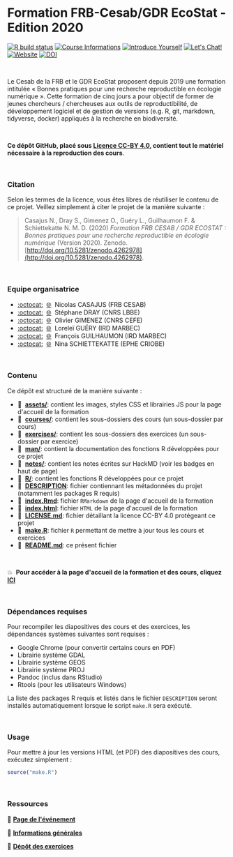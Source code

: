 # Formation FRB-Cesab/GDR EcoStat - Edition 2020

[![R build status](https://github.com/FRBCesab/datatoolbox/workflows/R-CMD-check/badge.svg)](https://github.com/FRBCesab/datatoolbox/actions)
[![Course Informations](https://img.shields.io/badge/Informations-go-red?style=flat&logo=markdown)](https://hackmd.io/kMboCUzyQNmReObNDYoQ6A)
[![Introduce Yourself](https://img.shields.io/badge/Who%20are%20you%3F-go-brightgreen?style=flat&logo=markdown)](https://hackmd.io/F-mjO0adRSuuhf93lf39Zg)
[![Let's Chat!](https://img.shields.io/badge/Let's%20Chat!-go-yellowgreen?style=flat&logo=markdown)](https://hackmd.io/TXGHRIFVSm--9b8Y7yWKrw)
[![Website](https://img.shields.io/badge/Présentations-go-yellow?style=flat&logo=atom)](https://frbcesab.github.io/datatoolbox/index.html)
[![DOI](https://zenodo.org/badge/213662591.svg)](https://zenodo.org/badge/latestdoi/213662591)

<br />

Le Cesab de la FRB et le GDR EcoStat proposent depuis 2019 une formation intitulée « Bonnes pratiques pour une recherche reproductible en écologie numérique ». Cette formation de cinq jours a pour objectif de former de jeunes chercheurs / chercheuses aux outils de reproductibilité, de développement logiciel et de gestion de versions (e.g. R, git, markdown, tidyverse, docker) appliqués à la recherche en biodiversité.


<br />


**Ce dépôt GitHub, placé sous [Licence CC-BY 4.0](https://github.com/FRBCesab/datatoolbox/blob/master/LICENSE.md), contient tout le matériel nécessaire à la reproduction des cours**.



<br />



### Citation

Selon les termes de la licence, vous êtes libres de réutiliser le contenu de ce projet. Veillez simplement
à citer le projet de la manière suivante :

> Casajus N., Dray S., Gimenez O., Guéry L., Guilhaumon F. & Schiettekatte N. M. D. (2020)
> _Formation FRB CESAB / GDR ECOSTAT : Bonnes pratiques pour une recherche reproductible en écologie numérique_ (Version 2020). Zenodo. [http://doi.org/10.5281/zenodo.4262978](http://doi.org/10.5281/zenodo.4262978).


<br />



### Equipe organisatrice

- [:octocat:](https://github.com/ahasverus)
&nbsp;[:globe_with_meridians:](https://nicolascasajus.fr)
&nbsp;Nicolas CASAJUS (FRB CESAB)
- [:octocat:](https://github.com/sdray)
&nbsp;[:globe_with_meridians:](https://lbbe.univ-lyon1.fr/-Dray-Stephane-.html)
&nbsp;Stéphane DRAY (CNRS LBBE)
- [:octocat:](https://github.com/oliviergimenez)
&nbsp;[:globe_with_meridians:](https://oliviergimenez.github.io/)
&nbsp;Olivier GIMENEZ (CNRS CEFE)
- [:octocat:](https://github.com/lguery)
&nbsp;[:globe_with_meridians:](http://www.umr-marbec.fr/guery-lorelei.html)
&nbsp;Loreleï GUÉRY (IRD MARBEC)
- [:octocat:](https://github.com/fguilhaumon)
&nbsp;[:globe_with_meridians:](https://fguilhaumon.gitlab.io/)
&nbsp;François GUILHAUMON (IRD MARBEC)
- [:octocat:](https://github.com/nschiett)
&nbsp;[:globe_with_meridians:](http://www.criobe.pf/pro/personnel/doctorants/nina-schiettekatte/)
&nbsp;Nina SCHIETTEKATTE (EPHE CRIOBE)



<br />



### Contenu

Ce dépôt est structuré de la manière suivante :

- :file_folder: &nbsp;[**assets/**](https://github.com/FRBCesab/datatoolbox/tree/master/assets):
contient les images, styles CSS et librairies JS pour la page d'accueil de la formation
- :file_folder: &nbsp;[**courses/**](https://github.com/FRBCesab/datatoolbox/tree/master/courses):
contient les sous-dossiers des cours (un sous-dossier par cours)
- :file_folder: &nbsp;[**exercises/**](https://github.com/FRBCesab/datatoolbox/tree/master/exercises):
contient les sous-dossiers des exercices (un sous-dossier par exercice)
- :file_folder: &nbsp;[**man/**](https://github.com/FRBCesab/datatoolbox/tree/master/man):
contient la documentation des fonctions R développées pour ce projet
- :file_folder: &nbsp;[**notes/**](https://github.com/FRBCesab/datatoolbox/tree/master/notes):
contient les notes écrites sur HackMD (voir les badges en haut de page)
- :file_folder: &nbsp;[**R/**](https://github.com/FRBCesab/datatoolbox/tree/master/r):
contient les fonctions R développées pour ce projet
- :page_facing_up: &nbsp;[**DESCRIPTION**](https://github.com/FRBCesab/datatoolbox/tree/master/DESCRIPTION):
fichier contiennant les métadonnées du projet (notamment les packages R requis)
- :page_facing_up: &nbsp;[**index.Rmd**](https://github.com/FRBCesab/datatoolbox/tree/master/index.Rmd):
fichier `RMarkdown` de la page d'accueil de la formation
- :page_facing_up: &nbsp;[**index.html**](https://github.com/FRBCesab/datatoolbox/tree/master/index.html):
fichier `HTML` de la page d'accueil de la formation
- :page_facing_up: &nbsp;[**LICENSE.md**](https://github.com/FRBCesab/datatoolbox/tree/master/LICENSE.md):
fichier détaillant la licence CC-BY 4.0 protégeant ce projet
- :page_facing_up: &nbsp;[**make.R**](https://github.com/FRBCesab/datatoolbox/tree/master/make.R):
fichier `R` permettant de mettre à jour tous les cours et exercices
- :page_facing_up: &nbsp;[**README.md**](https://github.com/FRBCesab/datatoolbox/tree/master/README.md):
ce présent fichier


<br />


:boom: &nbsp;**Pour accéder à la page d'accueil de la formation et des cours, cliquez [ICI](https://frbcesab.github.io/datatoolbox/index.html)**



<br />



### Dépendances requises

Pour recompiler les diapositives des cours et des exercices, les dépendances systèmes
suivantes sont requises :

- Google Chrome (pour convertir certains cours en PDF)
- Librairie système GDAL
- Librairie système GEOS
- Librairie système PROJ
- Pandoc (inclus dans RStudio)
- Rtools (pour les utilisateurs Windows)

La liste des packages R requis et listés dans le fichier `DESCRIPTION` seront installés
automatiquement lorsque le script `make.R` sera exécuté.

<br />



### Usage

Pour mettre à jour les versions HTML (et PDF) des diapositives des cours, exécutez simplement :

```r
source("make.R")
```


<br />



### Ressources

:punch: [**Page de l'événement**](https://www.fondationbiodiversite.fr/evenement/frb-cesab-formation-reproductibilite-2020/)

:punch: [**Informations générales**](https://hackmd.io/kMboCUzyQNmReObNDYoQ6A)

:punch: [**Dépôt des exercices**](https://github.com/FRBCesab/datatoolboxexos)
